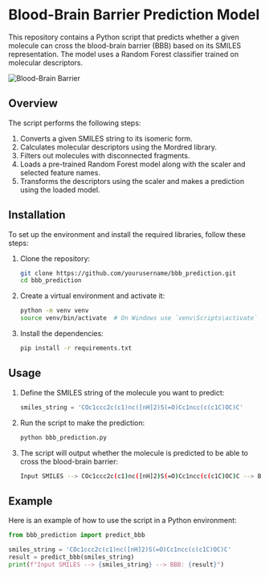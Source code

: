 # Blood-Brain Barrier Prediction Model

This repository contains a Python script that predicts whether a given molecule can cross the blood-brain barrier (BBB) based on its SMILES representation. The model uses a Random Forest classifier trained on molecular descriptors.

![Blood-Brain Barrier](https://example.com/path-to-your-image.jpg)

## Overview

The script performs the following steps:

1. Converts a given SMILES string to its isomeric form.
2. Calculates molecular descriptors using the Mordred library.
3. Filters out molecules with disconnected fragments.
4. Loads a pre-trained Random Forest model along with the scaler and selected feature names.
5. Transforms the descriptors using the scaler and makes a prediction using the loaded model.

## Installation

To set up the environment and install the required libraries, follow these steps:

1. Clone the repository:
    ```bash
    git clone https://github.com/yourusername/bbb_prediction.git
    cd bbb_prediction
    ```

2. Create a virtual environment and activate it:
    ```bash
    python -m venv venv
    source venv/bin/activate  # On Windows use `venv\Scripts\activate`
    ```

3. Install the dependencies:
    ```bash
    pip install -r requirements.txt
    ```

## Usage

1. Define the SMILES string of the molecule you want to predict:
    ```python
    smiles_string = 'COc1ccc2c(c1)nc([nH]2)S(=O)Cc1ncc(c(c1C)OC)C'
    ```

2. Run the script to make the prediction:
    ```bash
    python bbb_prediction.py
    ```

3. The script will output whether the molecule is predicted to be able to cross the blood-brain barrier:
    ```bash
    Input SMILES --> COc1ccc2c(c1)nc([nH]2)S(=O)Cc1ncc(c(c1C)OC)C --> BBB: Positive
    ```

## Example

Here is an example of how to use the script in a Python environment:

```python
from bbb_prediction import predict_bbb

smiles_string = 'COc1ccc2c(c1)nc([nH]2)S(=O)Cc1ncc(c(c1C)OC)C'
result = predict_bbb(smiles_string)
print(f"Input SMILES --> {smiles_string} --> BBB: {result}")
